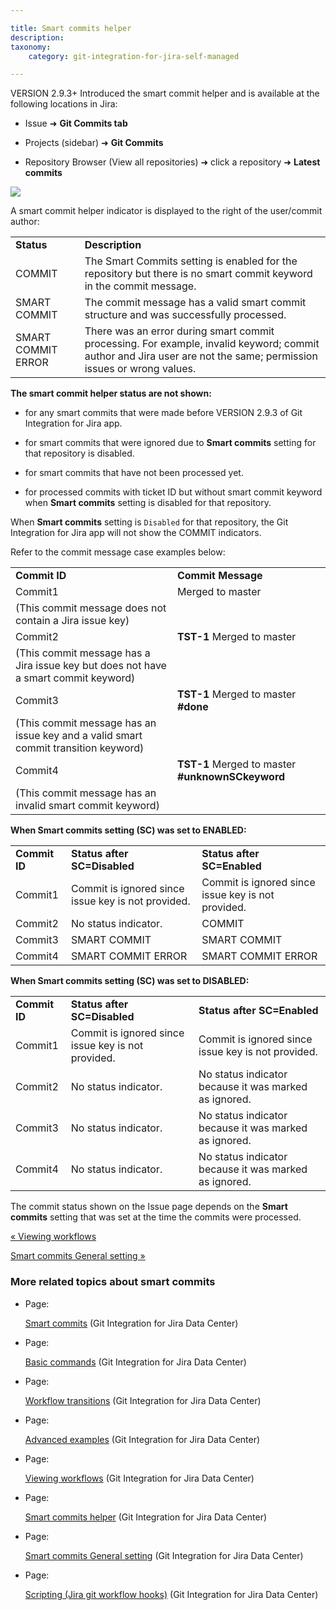 ```yaml
---

title: Smart commits helper
description:
taxonomy:
    category: git-integration-for-jira-self-managed

---
```

VERSION 2.9.3+ Introduced the smart commit helper and is available at the following locations in Jira:

*   Issue ➜ **Git Commits tab**

*   Projects (sidebar) ➜ **Git Commits**

*   Repository Browser (View all repositories) ➜ click a repository ➜ **Latest commits**


![](https://bigbrassband.atlassian.net/wiki/download/thumbnails/1930398529/smart-commit-helper-example.png?version=1&modificationDate=1630642893155&cacheVersion=1&api=v2&width=680&height=353)


A smart commit helper indicator is displayed to the right of the user/commit author:

|     |     |
| --- | --- |
| **Status** | **Description** |
| COMMIT | The Smart Commits setting is enabled for the repository but there is no smart commit keyword in the commit message. |
| SMART COMMIT | The commit message has a valid smart commit structure and was successfully processed. |
| SMART COMMIT ERROR | There was an error during smart commit processing. For example, invalid keyword; commit author and Jira user are not the same; permission issues or wrong values. |


**The smart commit helper status are not shown:**

*   for any smart commits that were made before VERSION 2.9.3 of Git Integration for Jira app.

*   for smart commits that were ignored due to **Smart commits** setting for that repository is disabled.

*   for smart commits that have not been processed yet.

*   for processed commits with ticket ID but without smart commit keyword when **Smart commits** setting is disabled for that repository.


When **Smart commits** setting is `Disabled` for that repository, the Git Integration for Jira app will not show the COMMIT indicators.


Refer to the commit message case examples below:

|     |     |
| --- | --- |
| **Commit ID** | **Commit Message** |
| Commit1 | Merged to master |
| (This commit message does not contain a Jira issue key) |
| Commit2 | **TST-1** Merged to master |
| (This commit message has a Jira issue key but does not have a smart commit keyword) |
| Commit3 | **TST-1** Merged to master **#done** |
| (This commit message has an issue key and a valid smart commit transition keyword) |
| Commit4 | **TST-1** Merged to master **#unknownSCkeyword** |
| (This commit message has an invalid smart commit keyword) |


**When Smart commits setting (SC) was set to ENABLED:**

|     |     |     |
| --- | --- | --- |
| **Commit ID** | **Status after SC=Disabled** | **Status after SC=Enabled** |
| Commit1 | Commit is ignored since issue key is not provided. | Commit is ignored since issue key is not provided. |
| Commit2 | No status indicator. | COMMIT |
| Commit3 | SMART COMMIT | SMART COMMIT |
| Commit4 | SMART COMMIT ERROR | SMART COMMIT ERROR |


**When Smart commits setting (SC) was set to DISABLED:**

|     |     |     |
| --- | --- | --- |
| **Commit ID** | **Status after SC=Disabled** | **Status after SC=Enabled** |
| Commit1 | Commit is ignored since issue key is not provided. | Commit is ignored since issue key is not provided. |
| Commit2 | No status indicator. | No status indicator because it was marked as ignored. |
| Commit3 | No status indicator. | No status indicator because it was marked as ignored. |
| Commit4 | No status indicator. | No status indicator because it was marked as ignored. |

The commit status shown on the Issue page depends on the **Smart commits** setting that was set at the time the commits were processed.

[« Viewing workflows](/git-integration-for-jira-self-managed/Viewing-workflows)

[Smart commits General setting »](/wiki/spaces/GIJDC/pages/1930398554/Smart+commits+General+setting)

### More related topics about smart commits

*   Page:

    [Smart commits](/git-integration-for-jira-self-managed/Smart-commits) (Git Integration for Jira Data Center)

*   Page:

    [Basic commands](/git-integration-for-jira-self-managed/Basic-commands) (Git Integration for Jira Data Center)

*   Page:

    [Workflow transitions](/git-integration-for-jira-self-managed/Workflow-transitions) (Git Integration for Jira Data Center)

*   Page:

    [Advanced examples](/git-integration-for-jira-self-managed/Advanced-examples) (Git Integration for Jira Data Center)

*   Page:

    [Viewing workflows](/git-integration-for-jira-self-managed/Viewing-workflows) (Git Integration for Jira Data Center)

*   Page:

    [Smart commits helper](/wiki/spaces/GIJDC/pages/1930398529/Smart+commits+helper) (Git Integration for Jira Data Center)

*   Page:

    [Smart commits General setting](/wiki/spaces/GIJDC/pages/1930398554/Smart+commits+General+setting) (Git Integration for Jira Data Center)

*   Page:

    [Scripting (Jira git workflow hooks)](/wiki/spaces/GIJDC/pages/1930398579) (Git Integration for Jira Data Center)